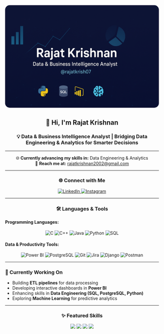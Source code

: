 <h1 align="center">
  <img src="image1.png" alt="Hi, I am Rajat Krishnan - Data & Business Intelligence Analyst" style="max-width: 100%; height: auto; border-radius: 15px;">
</h1>

<h2 align="center">👋 Hi, I'm Rajat Krishnan</h2>
<h3 align="center">💡 Data & Business Intelligence Analyst | Bridging Data Engineering & Analytics for Smarter Decisions</h3>

---

<p align="center">
  🌐 <b>Currently advancing my skills in:</b> Data Engineering & Analytics <br>
  📧 <b>Reach me at:</b> <a href="mailto:rajatkrishnan2002@gmail.com">rajatkrishnan2002@gmail.com</a>
</p>

---

<h3 align="center">🌐 Connect with Me</h3>
<p align="center">
  <a href="https://linkedin.com/in/rajatkrishnan" target="_blank">
    <img src="https://img.shields.io/badge/LinkedIn-0A66C2?style=for-the-badge&logo=linkedin&logoColor=white" alt="LinkedIn"/>
  </a>
  <a href="https://www.instagram.com/rajatkrish07/" target="_blank">
    <img src="https://img.shields.io/badge/Instagram-E4405F?style=for-the-badge&logo=instagram&logoColor=white" alt="Instagram"/>
  </a>
</p>

---

<h3 align="center">🛠️ Languages & Tools</h3>

<h4>Programming Languages:</h4>
<p align="center">
  <img src="https://cdn.jsdelivr.net/gh/devicons/devicon/icons/c/c-original.svg" alt="C" width="50" height="50"/>
  <img src="https://cdn.jsdelivr.net/gh/devicons/devicon/icons/cplusplus/cplusplus-original.svg" alt="C++" width="50" height="50"/>
  <img src="https://cdn.jsdelivr.net/gh/devicons/devicon/icons/java/java-original.svg" alt="Java" width="50" height="50"/>
  <img src="https://cdn.jsdelivr.net/gh/devicons/devicon/icons/python/python-original.svg" alt="Python" width="50" height="50"/>
  <img src="https://cdn.jsdelivr.net/gh/devicons/devicon/icons/mysql/mysql-original-wordmark.svg" alt="SQL" width="50" height="50"/>
</p>

<h4>Data & Productivity Tools:</h4>
<p align="center">
  <!-- Power BI (official MS icon, reliable source) -->
  <img src="https://raw.githubusercontent.com/microsoft/PowerBI-Icons/main/SVG/Power-BI.svg" alt="Power BI" width="50" height="50"/>
  <img src="https://cdn.jsdelivr.net/gh/devicons/devicon/icons/postgresql/postgresql-original.svg" alt="PostgreSQL" width="50" height="50"/>
  <img src="https://cdn.jsdelivr.net/gh/devicons/devicon/icons/git/git-original.svg" alt="Git" width="50" height="50"/>
  <img src="https://cdn.jsdelivr.net/gh/devicons/devicon/icons/jira/jira-original.svg" alt="Jira" width="50" height="50"/>
  <img src="https://cdn.jsdelivr.net/gh/devicons/devicon/icons/django/django-plain.svg" alt="Django" width="50" height="50"/>
  <img src="https://cdn.jsdelivr.net/gh/devicons/devicon/icons/postman/postman-original.svg" alt="Postman" width="50" height="50"/>
</p>

---

<h3 align="left">🚀 Currently Working On</h3>

- Building **ETL pipelines** for data processing  
- Developing interactive dashboards in **Power BI**  
- Enhancing skills in **Data Engineering (SQL, PostgreSQL, Python)**  
- Exploring **Machine Learning** for predictive analytics  

---

<h3 align="center">✨ Featured Skills</h3>
<p align="center">
  <img src="https://img.shields.io/badge/Machine%20Learning-FF6F00?style=for-the-badge&logo=tensorflow&logoColor=white"/>
  <img src="https://img.shields.io/badge/Data%20Analytics-1DA1F2?style=for-the-badge&logo=powerbi&logoColor=white"/>
  <img src="https://img.shields.io/badge/ETL%20Pipelines-4CAF50?style=for-the-badge&logo=python&logoColor=white"/>
  <img src="https://img.shields.io/badge/Dashboarding-FF4500?style=for-the-badge&logo=tableau&logoColor=white"/>
</p>

